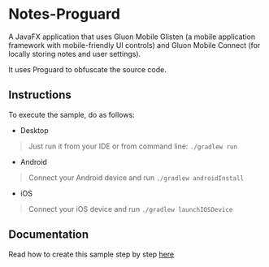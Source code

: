 
Notes-Proguard
===========

A JavaFX application that uses Gluon Mobile Glisten (a mobile application framework with mobile-friendly UI controls) and Gluon Mobile Connect (for locally storing notes and user settings).

It uses Proguard to obfuscate the source code.

Instructions
------------
To execute the sample, do as follows:

* Desktop
> Just run it from your IDE or from command line: `./gradlew run`
* Android
> Connect your Android device and run `./gradlew androidInstall`
* iOS
> Connect your iOS device and run `./gradlew launchIOSDevice`

Documentation
-------------

Read how to create this sample step by step [here](http://docs.gluonhq.com/samples/notes/)

